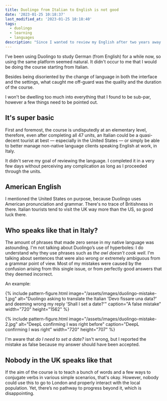 ```yaml
---
title: Duolingo from Italian to English is not good
date: '2023-01-25 10:18:37'
last_modified_at: '2023-01-25 10:18:40'
tags:
  - duolingo
  - learning
  - languages
description: "Since I wanted to review my English after two years away from the UK, I chose Duolingo. It hasn't been a good experience."
---
```

I’ve been using Duolingo to study German (from English) for a while now, so using the same platform seemed natural. It didn't occur to me that I would be doing the course starting from Italian. 

Besides being disoriented by the change of language in both the interface and the settings, what caught me off-guard was the quality and the duration of the course.

I won't be dwelling too much into everything that I found to be sub-par, however a few things need to be pointed out. 

## It's super basic

First and foremost, the course is undisputedly at an elementary level, therefore, even after completing all 47 units, an Italian could be a quasi-decent tourist at best — especially in the United States — or simply be able to better manage non-native language clients speaking English at work, in Italy.

It didn't serve my goal of reviewing the language. I completed it in a very few days without perceiving any complication as long as I proceeded through the units.

## American English

I mentioned the United States on purpose, because Duolingo uses American pronunciation and grammar. There's no trace of Britishness in there. Italian tourists tend to visit the UK way more than the US, so good luck there.

## Who speaks like that in Italy?

The amount of phrases that made zero sense in my native language was astounding. I'm not talking about Duolingo’s use of hyperboles: I do understand why they use phrases such as _the owl doesn't cook well_. I'm talking about sentences that were also wrong or extremely ambiguous from a grammar point of view. Most of my mistakes were caused by the confusion arising from this single issue, or from perfectly good answers that they deemed incorrect.

An example:

{% include pattern-figure.html image="/assets/images/duolingo-mistake-1.jpg" alt="Duolingo asking to translate the Italian 'Devo fissare una data?' and deeming wrong my reply 'Shall I set a date?'" caption="A false mistake" width="720" height="1562" %}

{% include pattern-figure.html image="/assets/images/duolingo-mistake-2.jpg" alt="DeepL confirming I was right before" caption="DeepL confirming I was right" width="720" height="707" %}

I'm aware that _do I need to set a date?_ isn't wrong, but I reported the mistake as false because my answer should have been accepted.

## Nobody in the UK speaks like that

If the aim of the course is to teach a bunch of words and a few ways to conjugate verbs in various simple scenarios, that's okay. However, nobody could use this to go to London and properly interact with the local population. Yet, there’s no pathway to progress beyond it, which is disappointing.